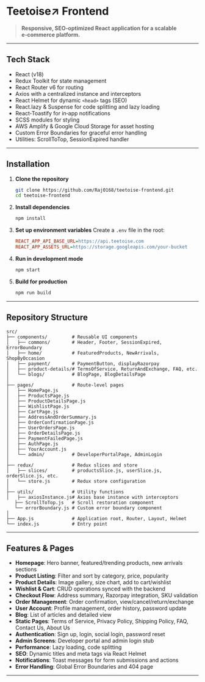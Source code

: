 # Teetoise↗ Frontend

> **Responsive, SEO‑optimized React application for a scalable e‑commerce platform.**

---

## Tech Stack

- React (v18)
- Redux Toolkit for state management
- React Router v6 for routing
- Axios with a centralized instance and interceptors
- React Helmet for dynamic `<head>` tags (SEO)
- React.lazy & Suspense for code splitting and lazy loading
- React‑Toastify for in‑app notifications
- SCSS modules for styling
- AWS Amplify & Google Cloud Storage for asset hosting
- Custom Error Boundaries for graceful error handling
- Utilities: ScrollToTop, SessionExpired handler

---

## Installation

1. **Clone the repository**

   ```bash
   git clone https://github.com/Raj0168/teetoise-frontend.git
   cd teetoise-frontend
   ```

2. **Install dependencies**

   ```bash
   npm install
   ```

3. **Set up environment variables**
   Create a `.env` file in the root:

   ```ini
   REACT_APP_API_BASE_URL=https://api.teetoise.com
   REACT_APP_ASSETS_URL=https://storage.googleapis.com/your-bucket
   ```

4. **Run in development mode**

   ```bash
   npm start
   ```

5. **Build for production**

   ```bash
   npm run build
   ```

---

## Repository Structure

```
src/
├── components/         # Reusable UI components
│   ├── commons/        # Header, Footer, SessionExpired, ErrorBoundary
│   ├── home/           # FeaturedProducts, NewArrivals, ShopByOccasion
│   ├── payment/        # PaymentButton, displayRazorpay
│   ├── product-details/# TermsOfService, ReturnAndExchange, FAQ, etc.
│   └── blogs/          # BlogPage, BlogDetailsPage
│
├── pages/              # Route-level pages
│   ├── HomePage.js
│   ├── ProductsPage.js
│   ├── ProductDetailsPage.js
│   ├── WishlistPage.js
│   ├── CartPage.js
│   ├── AddressAndOrderSummary.js
│   ├── OrderConfirmationPage.js
│   ├── UserOrdersPage.js
│   ├── OrderDetailsPage.js
│   ├── PaymentFailedPage.js
│   ├── AuthPage.js
│   ├── YourAccount.js
│   └── admin/          # DeveloperPortalPage, AdminLogin
│
├── redux/              # Redux slices and store
│   ├── slices/         # productsSlice.js, userSlice.js, orderSlice.js, etc.
│   └── store.js        # Redux store configuration
│
├── utils/              # Utility functions
│   ├── axiosInstance.js# Axios base instance with interceptors
   ├── ScrollToTop.js   # Scroll restoration component
   └── errorBoundary.js # Custom error boundary component
│
├── App.js              # Application root, Router, Layout, Helmet
└── index.js            # Entry point
```

---

## Features & Pages

- **Homepage**: Hero banner, featured/trending products, new arrivals sections
- **Product Listing**: Filter and sort by category, price, popularity
- **Product Details**: Image gallery, size chart, add to cart/wishlist
- **Wishlist & Cart**: CRUD operations synced with the backend
- **Checkout Flow**: Address summary, Razorpay integration, SKU validation
- **Order Management**: Order confirmation, view/cancel/return/exchange
- **User Account**: Profile management, order history, password update
- **Blog**: List of articles and detailed view
- **Static Pages**: Terms of Service, Privacy Policy, Shipping Policy, FAQ, Contact Us, About Us
- **Authentication**: Sign up, login, social login, password reset
- **Admin Screens**: Developer portal and admin login stub
- **Performance**: Lazy loading, code splitting
- **SEO**: Dynamic titles and meta tags via React Helmet
- **Notifications**: Toast messages for form submissions and actions
- **Error Handling**: Global Error Boundaries and 404 page

---
